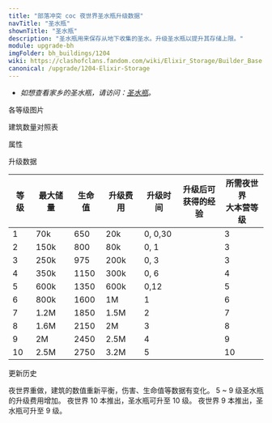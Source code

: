 ```yaml
---
title: "部落冲突 coc 夜世界圣水瓶升级数据"
navTitle: "圣水瓶"
shownTitle: "圣水瓶"
description: "圣水瓶用来保存从地下收集的圣水。升级圣水瓶以提升其存储上限。"
module: upgrade-bh
imgFolder: bh_buildings/1204
wiki: https://clashofclans.fandom.com/wiki/Elixir_Storage/Builder_Base
canonical: /upgrade/1204-Elixir-Storage
---
```


- *如想查看家乡的圣水瓶，请访问：[圣水瓶](/upgrade/0405-Elixir-Storage)。*

<UnitInfo :folder="$frontmatter.imgFolder" imgSrc="Elixir_Storage10.png" :imgAlt="$frontmatter.navTitle" :description="$frontmatter.description" :isSmallImg="true" />

<SmallTitle>各等级图片</SmallTitle>

<Panel>
    <UnitImgGroup :folder="$frontmatter.imgFolder">
        <UnitImg imgTitle="1 级" imgSrc="Elixir_Storage1.png"/>
        <UnitImg imgTitle="2 级" imgSrc="Elixir_Storage2.png"/>
        <UnitImg imgTitle="3 级" imgSrc="Elixir_Storage3.png"/>
        <UnitImg imgTitle="4 级" imgSrc="Elixir_Storage4.png"/>
        <UnitImg imgTitle="5 级" imgSrc="Elixir_Storage5.png"/>
        <UnitImg imgTitle="6 级" imgSrc="Elixir_Storage6.png"/>
        <UnitImg imgTitle="7 级" imgSrc="Elixir_Storage7.png"/>
        <UnitImg imgTitle="8 级" imgSrc="Elixir_Storage8.png"/>
        <UnitImg imgTitle="9 级" imgSrc="Elixir_Storage9.png"/>
        <UnitImg imgTitle="10 级" imgSrc="Elixir_Storage10.png"/>
    </UnitImgGroup>
</Panel>

<SmallTitle>建筑数量对照表</SmallTitle>

<BuildingNum>
    <BuildingNumRow title="大本等级" num="1 - 5, 6 - 10" />
    <BuildingNumRow title="合计" num="1, 2" />
    <BuildingNumRow title="第一区域的建筑数量上限" num="\, 1" />
    <BuildingNumRow title="第二区域的建筑数量上限" num="\, 1" />
</BuildingNum>

<SmallTitle>属性</SmallTitle>

<UnitProperties>
    <UnitProperty pKey="占地面积" pValue="3×3" />
    <UnitProperty pKey="判定面积" pValue="2×2" :isJudgeSquare="true" />  
</UnitProperties>

<SmallTitle>升级数据</SmallTitle>

<script setup>
const tableExtraInfo = [
    {
        "column": 1,
        "type": "number",
        "icon": "Elixir2",
        "noGoldPass": true
    },
    {
        "column": 3,
        "type": "cost",
        "gpClass": "building",
        "icon": "Gold2"
    },      
    {
        "column": 4,
        "type": "time",
        "gpClass": "building"
    },
    {
        "column": 5,
        "type": "exp",
        "icon": "Exp"
    }
];
</script>

<UnitTable :tableExtraInfo="tableExtraInfo">

| 等级 | 最大储量 | 生命值 | 升级费用 | 升级时间 | 升级后可<br>获得的经验 | 所需夜世界<br>大本营等级 |
|  --- |   ---   |   ---  |    ---  |   ---   |         ---         |         ---          |
|  1   |   70k   |   650  |    20k  | 0, 0,30 |                     |           3          |
|  2   |  150k   |   800  |    80k  | 0, 1    |                     |           3          |
|  3   |  250k   |   975  |   200k  | 0, 3    |                     |           3          |
|  4   |  350k   |  1150  |   300k  | 0, 6    |                     |           4          |
|  5   |  600k   |  1350  |   600k  | 0,12    |                     |           5          |
|  6   |  800k   |  1600  |     1M  | 1       |                     |           6          |
|  7   |  1.2M   |  1850  |   1.5M  | 2       |                     |           7          |
|  8   |  1.6M   |  2150  |     2M  | 3       |                     |           8          |
|  9   |    2M   |  2450  |   2.5M  | 4       |                     |           9          |
| 10   |  2.5M   |  2750  |   3.2M  | 5       |                     |          10          |
</UnitTable>

<SmallTitle>更新历史</SmallTitle>

<Timeline>
    <TimelineItem date="2023/05/15">
        <TimelineRow>夜世界重做，建筑的数值重新平衡，伤害、生命值等数据有变化。</TimelineRow>
        <TimelineRow>5 ~ 9 级圣水瓶的升级费用增加。</TimelineRow>
        <TimelineRow>夜世界 10 本推出，圣水瓶可升至 10 级。</TimelineRow>
    </TimelineItem>
     <TimelineItem date="2019/06/18">
        <TimelineRow>夜世界 9 本推出，圣水瓶可升至 9 级。</TimelineRow>
    </TimelineItem>   
    <TimelineItem :historyBottom="true" />
</Timeline>